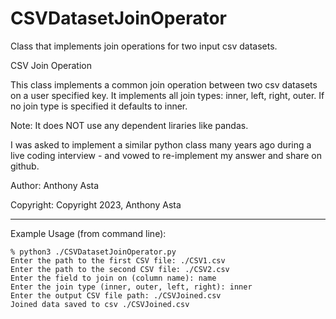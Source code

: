 # CSVDatasetJoinOperator
Class that implements join operations for two input csv datasets.

CSV Join Operation

This class implements a common join operation between two csv datasets 
on a user specified key. It implements all join types: inner, left, right, outer.  If no join type is specified it defaults to inner.

Note: It does NOT use any dependent liraries like pandas.

I was asked to implement a similar python class many years ago during a
live coding interview - and vowed to re-implement my answer and share on
github.
   
Author: Anthony Asta

Copyright: Copyright 2023, Anthony Asta

------------------------------------------------


Example Usage (from command line):
```
% python3 ./CSVDatasetJoinOperator.py
Enter the path to the first CSV file: ./CSV1.csv
Enter the path to the second CSV file: ./CSV2.csv
Enter the field to join on (column name): name
Enter the join type (inner, outer, left, right): inner
Enter the output CSV file path: ./CSVJoined.csv
Joined data saved to csv ./CSVJoined.csv
```



